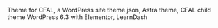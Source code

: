 Theme for CFAL, a WordPress site
theme.json, Astra theme, CFAL child theme
WordPress 6.3 with Elementor, LearnDash
